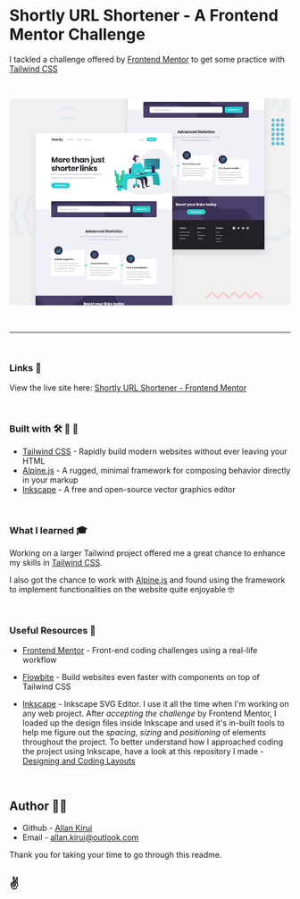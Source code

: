 # Shortly URL Shortener - A Frontend Mentor Challenge

I tackled a challenge offered by [Frontend Mentor](https://www.frontendmentor.io/) to get some practice with [Tailwind CSS](https://tailwindcss.com/)

<br>

![](images/markdown_images/desktop-preview.jpg)

<br>

---

<br>

### Links 🔗

View the live site here: [Shortly URL Shortener - Frontend Mentor](https://allankirui.github.io/shortly-url-shortener/)

<br/>

### Built with :hammer_and_wrench: :pencil: :triangular_ruler:

- [Tailwind CSS](https://tailwindcss.com/) - Rapidly build modern websites without ever leaving your HTML
- [Alpine.js](https://alpinejs.dev/) - A rugged, minimal framework for composing behavior directly in your markup
- [Inkscape](https://inkscape.org) - A free and open-source vector graphics editor

<br/>

### What I learned 🎓

Working on a larger Tailwind project offered me a great chance to enhance my skills in [Tailwind CSS](https://tailwindcss.com/).

I also got the chance to work with [Alpine.js](https://alpinejs.dev/) and found using the framework to implement functionalities on the website quite enjoyable 🤓

<br/>

### Useful Resources 💎

- [Frontend Mentor](https://www.frontendmentor.io/) - Front-end coding challenges using a real-life workflow

- [Flowbite](https://flowbite.com/) - Build websites even faster with components on top of Tailwind CSS

- [Inkscape](https://inkscape.org) - Inkscape SVG Editor. I use it all the time when I'm working on any web project. After _accepting the challenge_ by Frontend Mentor, I loaded up the design files inside Inkscape and used it's in-built tools to help me figure out the _spacing_, _sizing_ and _positioning_ of elements throughout the project. To better understand how I approached coding the project using Inkscape, have a look at this repository I made - [Designing and Coding Layouts](https://github.com/AllanKirui/designing-and-coding-layouts)

<br/>

## Author ✍🏾

- Github - [Allan Kirui](https://allankirui.github.io/)
- Email - <allan.kirui@outlook.com>

Thank you for taking your time to go through this readme.

## ✌️
